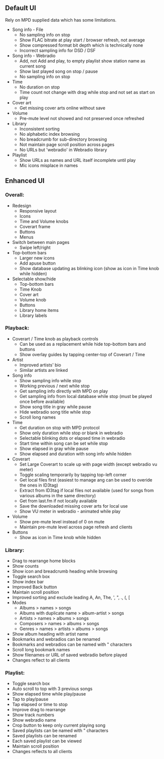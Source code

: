## Default UI

Rely on MPD supplied data which has some limitations.

- Song info - File
	- No sampling info on stop
	- Show FLAC bitrate at play start / browser refresh, not average
	- Show compressed format bit depth which is technically none
	- Incorrect sampling info for DSD / DSF
- Song info - Webradio
	- Add, not Add and play, to empty playlist show station name as current song
	- Show last played song on stop / pause
	- No sampling info on stop
- Time
	- No duration on stop
	- Time count not change with drag while stop and not set as start on play
- Cover art
	- Get missing cover arts online without save
- Volume
	- Pre-mute level not showed and not preserved once refreshed
- Library
	- Inconsistent sorting
	- No alphabetic index browsing
	- No breadcrumb for sub-directory browsing
	- Not maintain page scroll position across pages
	- No URLs but 'webradio' in Webradio library
- Playlist
	- Show URLs as names and URL itself incomplete until play
	- Mic icons misplace in names


## Enhanced UI

### Overall:
- Redesign
	- Responsive layout
	- Icons
	- Time and Volume knobs
	- Coverart frame
	- Buttons
	- Menus
- Switch between main pages
	- Swipe left/right
- Top-bottom bars
	- Larger new icons
	- Add apuse button
	- Show database updating as blinking icon (show as icon in Time knob while hidden)
- Selectable show/hide
	- Top-bottom bars
	- Time Knob
	- Cover art
	- Volume knob
	- Buttons
	- Library home items
	- Library labels

### Playback:
- Coverart / Time knob as playback controls
	- Can be used as a replacement while hide top-bottom bars and buttons
	- Show overlay guides by tapping center-top of Coverart / Time 
- Artist
	- Improved artists' bio
	- Similar artists are linked
- Song info
	- Show sampling info while stop
	- Working previous / next while stop
	- Get sampling info directly with MPD on play
	- Get sampling info from local database while stop (must be played once before available)
	- Show song title in gray while pause
	- Hide webradio song title while stop
	- Scroll long names
- Time
	- Get duration on stop with MPD protocol
	- Show only duration while stop or blank in webradio
	- Selectable blinking dots or elapsed time in webradio
	- Start time within song can be set while stop
	- Show elapsed in gray while pause
	- Show elapsed and duration with song info while hidden
- Coverart
	- Set Large Coverart to scale up with page width (except webradio vu meter)
	- Toggle scaling temporarily by tapping top-left corner
	- Get local files first (easiest to manage ang can be used to overide the ones in ID3tag)
	- Extract from ID3tag if local files not available (used for songs from various albums in the same directory)
	- Get from last.fm if not locally available
	- Save the downloaded missing cover arts for local use
	- Show VU meter in webradio - animated while play
- Volume
	- Show pre-mute level instead of 0 on mute
	- Maintain pre-mute level across page refresh and clients
- Buttons
	- Show as icon in Time knob while hidden
		
### Library:
- Drag to rearrange home blocks
- Show counts
- Show icon and breadcrumb heading while browsing
- Toggle search box
- Show index bar
- Improved Back button
- Maintain scroll position
- Improved sorting and exclude leading A, An, The, ', ", ., (, \[
- Modes
	- Albums > names > songs
	- Albums with duplicate name > album-artist > songs
	- Artists > names > albums > songs
	- Composers > names > albums > songs
	- Genres > names > artists > albums > songs
- Show album heading with artist name
- Bookmarks and webradios can be renamed
- Bookmarks and webradios can be named with " characters
- Scroll long bookmark names
- Show filenames or URL of saved webradio before played
- Changes reflect to all clients
		
### Playlist:
- Toggle search box
- Auto scroll to top with 3 previous songs
- Show elapsed time while play/pause
- Tap to play/pause
- Tap elapsed or time to stop
- Improve drag to rearrange
- Show track numbers
- Show webradio name
- Crop button to keep only current playing song
- Saved playlists can be named with " characters
- Saved playlists can be renamed
- Each saved playlist can be viewed
- Maintain scroll position
- Changes reflects to all clients
